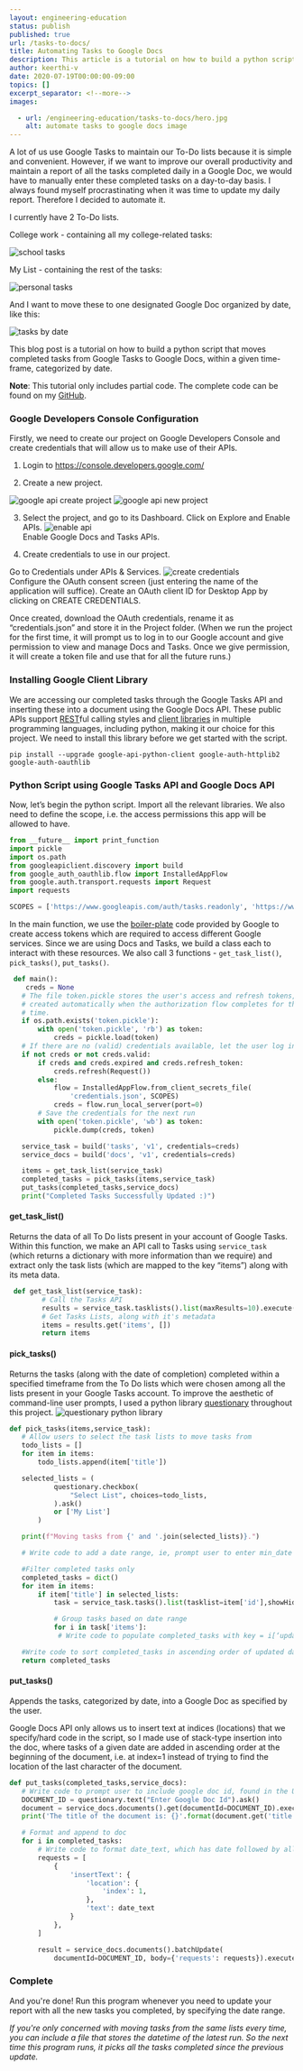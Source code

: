 ```yaml
---
layout: engineering-education
status: publish
published: true
url: /tasks-to-docs/
title: Automating Tasks to Google Docs
description: This article is a tutorial on how to build a python script that moves completed tasks from Google Tasks to Google Docs, within a given time-frame, categorized by date.
author: keerthi-v
date: 2020-07-19T00:00:00-09:00
topics: []
excerpt_separator: <!--more-->
images:

  - url: /engineering-education/tasks-to-docs/hero.jpg
    alt: automate tasks to google docs image
---
```


A lot of us use Google Tasks to maintain our To-Do lists because it is simple and convenient. However, if we want to improve our overall productivity and maintain a report of all the tasks completed daily in a Google Doc, we would have to manually enter these completed tasks on a day-to-day basis. I always found myself procrastinating when it was time to update my daily report. Therefore I decided to automate it.
<!--more-->

I currently have 2 To-Do lists.

College work - containing all my college-related tasks:

![school tasks](/engineering-education/tasks-to-docs/college-work.png)

My List - containing the rest of the tasks:

![personal tasks](/engineering-education/tasks-to-docs/my-list.png)

And I want to move these to one designated Google Doc organized by date, like this:

![tasks by date](/engineering-education/tasks-to-docs/updated-doc.png)

This blog post is a tutorial on how to build a python script that moves completed tasks from Google Tasks to Google Docs, within a given time-frame, categorized by date.

**Note**: This tutorial only includes partial code. The complete code can be found on my [GitHub](https://github.com/keerthivarumbudy/ToDocs/blob/master/app.py).

### Google Developers Console Configuration

Firstly, we need to create our project on Google Developers Console and create credentials that will allow us to make use of their APIs.

1. Login to https://console.developers.google.com/

2. Create a new project.
   
![google api create project](/engineering-education/tasks-to-docs/select-project.png)
   ![google api new project](/engineering-education/tasks-to-docs/create-project.png)
   
3. Select the project, and go to its Dashboard. Click on Explore and Enable APIs.
![enable api](/engineering-education/tasks-to-docs/enable-api.png)<br>
Enable Google Docs and Tasks APIs.

4. Create credentials to use in our project.

Go to Credentials under APIs & Services.
![create credentials](/engineering-education/tasks-to-docs/create-credentials.png)<br>
Configure the OAuth consent screen (just entering the name of the application will suffice). Create an OAuth client ID for Desktop App by clicking on CREATE CREDENTIALS.

Once created, download the OAuth credentials, rename it as “credentials.json” and store it in the Project folder. (When we run the project for the first time, it will prompt us to log in to our Google account and give permission to view and manage Docs and Tasks. Once we give permission, it will create a token file and use that for all the future runs.)

### Installing Google Client Library
We are accessing our completed tasks through the Google Tasks API and inserting these into a document using the Google Docs API. These public APIs support [REST](https://en.wikipedia.org/wiki/Representational_state_transfer)ful calling styles and [client libraries](https://developers.google.com/api-client-library) in multiple programming languages, including python, making it our choice for this project. We need to install this library before we get started with the script.

```
pip install --upgrade google-api-python-client google-auth-httplib2 google-auth-oauthlib
```

### Python Script using Google Tasks API and Google Docs API

Now, let’s begin the python script. Import all the relevant libraries. We also need to define the scope, i.e. the access permissions this app will be allowed to have.

```python
from __future__ import print_function
import pickle
import os.path
from googleapiclient.discovery import build
from google_auth_oauthlib.flow import InstalledAppFlow
from google.auth.transport.requests import Request
import requests

SCOPES = ['https://www.googleapis.com/auth/tasks.readonly', 'https://www.googleapis.com/auth/documents']
```

In the main function, we use the [boiler-plate](https://github.com/gsuitedevs/python-samples/blob/master/tasks/quickstart/quickstart.py) code provided by Google to create access tokens which are required to access different Google services. Since we are using Docs and Tasks, we build a class each to interact with these resources. We also call 3 functions - `get_task_list()`, `pick_tasks()`, `put_tasks()`.	  

```python
 def main():
    creds = None
   # The file token.pickle stores the user's access and refresh tokens, and is
   # created automatically when the authorization flow completes for the first
   # time.
   if os.path.exists('token.pickle'):
       with open('token.pickle', 'rb') as token:
           creds = pickle.load(token)
   # If there are no (valid) credentials available, let the user log in.
   if not creds or not creds.valid:
       if creds and creds.expired and creds.refresh_token:
           creds.refresh(Request())
       else:
           flow = InstalledAppFlow.from_client_secrets_file(
               'credentials.json', SCOPES)
           creds = flow.run_local_server(port=0)
       # Save the credentials for the next run
       with open('token.pickle', 'wb') as token:
           pickle.dump(creds, token)

   service_task = build('tasks', 'v1', credentials=creds)
   service_docs = build('docs', 'v1', credentials=creds)

   items = get_task_list(service_task)
   completed_tasks = pick_tasks(items,service_task)
   put_tasks(completed_tasks,service_docs)
   print("Completed Tasks Successfully Updated :)")


```

#### get_task_list()
Returns the data of all To Do lists present in your account of Google Tasks. Within this function, we make an API call to Tasks using `service_task` (which returns a dictionary with more information than we require) and extract only the task lists (which are mapped to the key “items”) along with its meta data.

```python
 def get_task_list(service_task):  
        # Call the Tasks API  
        results = service_task.tasklists().list(maxResults=10).execute()  
        # Get Tasks Lists, along with it's metadata  
        items = results.get('items', [])  
        return items
```


#### pick_tasks()
Returns the tasks (along with the date of completion) completed within a specified timeframe from the To Do lists which were chosen among all the lists present in your Google Tasks account. To improve the aesthetic of command-line user prompts, I used a python library [questionary](https://pypi.org/project/questionary/) throughout this project. ![questionary python library](/engineering-education/tasks-to-docs/questionary-prompt.png)

```python
def pick_tasks(items,service_task):
   # Allow users to select the task lists to move tasks from
   todo_lists = []
   for item in items:
       todo_lists.append(item['title'])

   selected_lists = (
           questionary.checkbox(
               "Select List", choices=todo_lists,
           ).ask()
           or ['My List']
       )

   print(f"Moving tasks from {' and '.join(selected_lists)}.")

   # Write code to add a date range, ie, prompt user to enter min_date and max_date, and convert these into strings of timeformat: %Y-%m-%dT%H:%M:%S.00Z

   #Filter completed tasks only
   completed_tasks = dict()
   for item in items:
       if item['title'] in selected_lists:
           task = service_task.tasks().list(tasklist=item['id'],showHidden=1,completedMin=min_date,completedMax=max_date).execute()

           # Group tasks based on date range
           for i in task['items']:
           	# Write code to populate completed_tasks with key = i[‘updated’] and value = i[‘title’]. We are concerned with date only, not time, hence splice the date string to only include date

   #Write code to sort completed_tasks in ascending order of updated date
   return completed_tasks
```

#### put_tasks()
Appends the tasks, categorized by date, into a Google Doc as specified by the user.

Google Docs API only allows us to insert text at indices (locations) that we specify/hard code in the script, so I made use of stack-type insertion into the doc, where tasks of a given date are added in ascending order at the beginning of the document, i.e. at index=1 instead of trying to find the location of the last character of the document.

```python
def put_tasks(completed_tasks,service_docs):
   # Write code to prompt user to include google doc id, found in the URL of the document: https://docs.google.com/document/d/DOCUMENT_ID/edit
   DOCUMENT_ID = questionary.text("Enter Google Doc Id").ask()
   document = service_docs.documents().get(documentId=DOCUMENT_ID).execute()
   print('The title of the document is: {}'.format(document.get('title')))

   # Format and append to doc
   for i in completed_tasks:
       # Write code to format date_text, which has date followed by all the tasks completed on that date
       requests = [
           {
               'insertText': {
                   'location': {
                       'index': 1,
                   },
                   'text': date_text
               }
           },
       ]

       result = service_docs.documents().batchUpdate(
           documentId=DOCUMENT_ID, body={'requests': requests}).execute()
```

### Complete
And you're done! Run this program whenever you need to update your report with all the new tasks you completed, by specifying the date range.

*If you're only concerned with moving tasks from the same lists every time, you can include a file that stores the datetime of the latest run. So the next time this program runs, it picks all the tasks completed since the previous update.*
